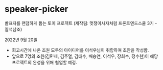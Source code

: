 # speaker-picker
발표자를 랜덤하게 뽑는 토이 프로젝트 (제작팀: 멋쟁이사자처럼 프론트엔드스쿨 3기 - 일석삼조)

2022년 9월 20일
 - 회고시간에 나온 조원 모두의 아이디어를 이석우님이 취합하여 초안을 작성함.
 - 앞으로 7명의 조원(김민제, 김주열, 김태수, 배승연, 이석우, 장희수, 정수현)이 해당 프로젝트의 완성을 위해 협업할 예정.
